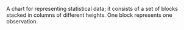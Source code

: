 A chart for representing statistical data; it consists of a set of
blocks stacked in columns of different heights. One block represents one
observation.
